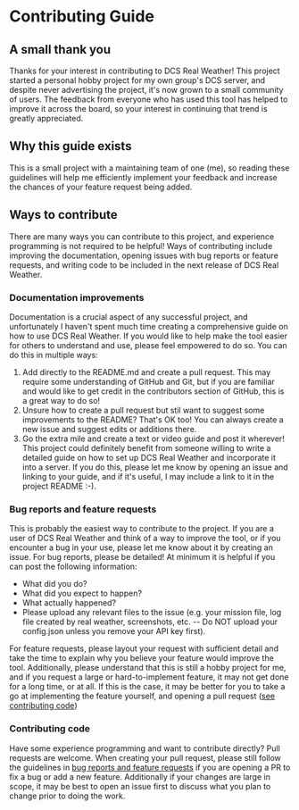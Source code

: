 # Contributing Guide

## A small thank you

Thanks for your interest in contributing to DCS Real Weather! This project
started a personal hobby project for my own group's DCS server, and despite
never advertising the project, it's now grown to a small community of users.
The feedback from everyone who has used this tool has helped to improve it
across the board, so your interest in continuing that trend is greatly
appreciated.

## Why this guide exists

This is a small project with a maintaining team of one (me), so reading these
guidelines will help me efficiently implement your feedback and increase the
chances of your feature request being added.

## Ways to contribute

There are many ways you can contribute to this project, and experience
programming is not required to be helpful! Ways of contributing include
improving the documentation, opening issues with bug reports or feature
requests, and writing code to be included in the next release of DCS Real
Weather.

### Documentation improvements

Documentation is a crucial aspect of any successful project, and unfortunately
I haven't spent much time creating a comprehensive guide on how to use DCS Real
Weather. If you would like to help make the tool easier for others to understand
and use, please feel empowered to do so. You can do this in multiple ways:

1. Add directly to the README.md and create a pull request. This may require
some understanding of GitHub and Git, but if you are familiar and would like
to get credit in the contributors section of GitHub, this is a great way to
do so!
2. Unsure how to create a pull request but stil want to suggest some
improvements to the README? That's OK too! You can always create a new issue
and suggest edits or additions there.
3. Go the extra mile and create a text or video guide and post it wherever!
This project could definitely benefit from someone willing to write a detailed
guide on how to set up DCS Real Weather and incorporate it into a server. If you
do this, please let me know by opening an issue and linking to your guide, and
if it's useful, I may include a link to it in the project README :-).

### Bug reports and feature requests

This is probably the easiest way to contribute to the project. If you are a user
of DCS Real Weather and think of a way to improve the tool, or if you encounter
a bug in your use, please let me know about it by creating an issue. For bug
reports, please be detailed! At minimum it is helpful if you can post the
following information:

- What did you do?
- What did you expect to happen?
- What actually happened?
- Please upload any relevant files to the issue (e.g. your mission file, log
file created by real weather, screenshots, etc. -- Do NOT upload your
config.json unless you remove your API key first).

For feature requests, please layout your request with sufficient detail and
take the time to explain why you believe your feature would improve the tool.
Additionally, please understand that this is still a hobby project for me, and
if you request a large or hard-to-implement feature, it may not get done for a
long time, or at all. If this is the case, it may be better for you to take a
go at implementing the feature yourself, and opening a pull request ([see
contributing code](#contributing-code))

### Contributing code

Have some experience programming and want to contribute directly? Pull requests
are welcome. When creating your pull request, please still follow the
guidelines in [bug reports and feature
requests](#bug-reports-and-feature-requests) if you are opening a PR to fix a
bug or add a new feature. Additionally if your changes are large in scope, it
may be best to open an issue first to discuss what you plan to change prior to
doing the work.
